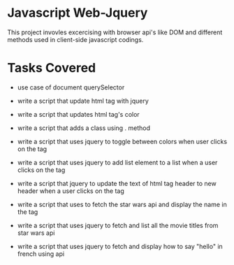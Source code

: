 # Javascript Web-Jquery
This project invovles excercising with browser api's like DOM and different methods used in client-side javascript codings.

# Tasks Covered

* use case of document querySelector

* write a script that update html tag with jquery

* write a script that updates html tag's color

* write a script that adds a class using . method

* write a script that uses jquery to toggle between colors when user clicks on the tag

* write a script that uses jquery to add list element to a list when a user clicks on the tag

* write a script that jquery to update the text of html tag header to new header when a user clicks on the tag

* write a script that uses to fetch the star wars api and display the name in the tag

* write a script that uses jquery to fetch and list all the movie titles from star wars api

* write a script that uses jquery to fetch and display how to say "hello" in french using api
